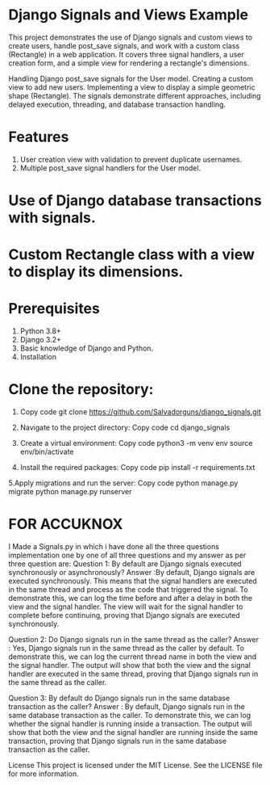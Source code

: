 # Django Signals and Views Example
This project demonstrates the use of Django signals and custom views to create users, handle post_save signals, and work with a custom class (Rectangle) in a web application. It covers three signal handlers, a user creation form, and a simple view for rendering a rectangle's dimensions.

 Handling Django post_save signals for the User model.
 Creating a custom view to add new users.
 Implementing a view to display a simple geometric shape (Rectangle).
 The signals demonstrate different approaches, including delayed execution, threading, and database transaction handling.

# Features
1. User creation view with validation to prevent duplicate usernames.
2. Multiple post_save signal handlers for the User model.


# Use of Django database transactions with signals.
# Custom Rectangle class with a view to display its dimensions.


# Prerequisites
1. Python 3.8+
2. Django 3.2+
3. Basic knowledge of Django and Python.
4. Installation

# Clone the repository:

1. Copy code git clone https://github.com/Salvadorguns/django_signals.git

2. Navigate to the project directory:
    Copy code
    cd django_signals

3. Create a virtual environment:
    Copy code
    python3 -m venv env
    source env/bin/activate

4. Install the required packages:
    Copy code
    pip install -r requirements.txt

5.Apply migrations and run the server:
    Copy code
    python manage.py migrate
    python manage.py runserver

# FOR ACCUKNOX
I Made a Signals.py in which i have done all the three questions implementation one by one of all three questions and my answer as per three question are:
 Question 1: By default are Django signals executed synchronously or asynchronously?
 Answer :By default, Django signals are executed synchronously. This means that the signal handlers are executed in the same thread and process as the code that triggered the signal. To demonstrate this, we can    log the time before and after a delay in both the view and the signal handler. The view will wait for the signal handler to complete before continuing, proving that Django signals are executed synchronously.

 Question 2: Do Django signals run in the same thread as the caller?
 Answer : Yes, Django signals run in the same thread as the caller by default. To demonstrate this, we can log the current thread name in both the view and the signal handler. The output will show that both the    view and the signal handler are executed in the same thread, proving that Django signals run in the same thread as the caller.

 Question 3: By default do Django signals run in the same database transaction as the caller?
 Answer : By default, Django signals run in the same database transaction as the caller. To demonstrate this, we can log whether the signal handler is running inside a transaction. The output will show that both   the view and the signal handler are running inside the same transaction, proving that Django signals run in the same database transaction as the caller.

License
This project is licensed under the MIT License. See the LICENSE file for more information.
